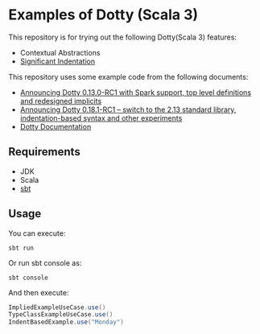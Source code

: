 # Examples of Dotty (Scala 3)

This repository is for trying out the following Dotty(Scala 3) features:

- Contextual Abstractions
- [Significant Indentation](https://dotty.epfl.ch/docs/reference/other-new-features/indentation.html)

This repository uses some example code from the following documents:

- [Announcing Dotty 0.13.0-RC1 with Spark support, top level definitions and redesigned implicits](https://dotty.epfl.ch/blog/2019/03/05/13th-dotty-milestone-release.html)
- [Announcing Dotty 0.18.1-RC1 – switch to the 2.13 standard library, indentation-based syntax and other experiments](https://dotty.epfl.ch/blog/2019/08/30/18th-dotty-milestone-release.html)
- [Dotty Documentation](https://dotty.epfl.ch/docs/)

## Requirements

- JDK
- Scala
- [sbt](https://www.scala-sbt.org/)

## Usage

You can execute:

`sbt run`

Or run sbt console as:

`sbt console`

And then execute:

```scala
ImpliedExampleUseCase.use()
TypeClassExampleUseCase.use()
IndentBasedExample.use("Monday")
```
